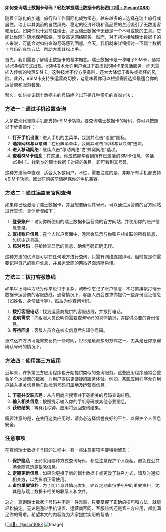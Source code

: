 **如何查询瑞士数据卡号码？轻松掌握瑞士数据卡的秘密[[TG💪+ @esim1088](https://t.me/s/esim1088)]**

随着全球化的加速，旅行和工作国际化成为常态，越来越多的人选择在瑞士旅行或居住。瑞士以其美丽的自然风光、稳定的经济环境和高品质的生活吸引了无数游客和居民。如果你也计划前往瑞士，那么瑞士数据卡无疑是一个不可或缺的工具。它能让你随时随地保持联络，享受高速网络服务。然而，对于初次接触瑞士数据卡的人来说，可能会对如何查询号码感到困惑。今天，我们就来详细探讨一下瑞士数据卡号码的查询方法，帮助大家轻松上手。

首先，我们需要了解瑞士数据卡的基本概念。瑞士数据卡是一种电子SIM卡，通常以eSIM的形式出现。eSIM技术允许用户通过下载虚拟SIM卡来激活服务，而无需插入传统的物理SIM卡。这种技术不仅方便携带，还大大降低了丢失或损坏的风险。此外，eSIM卡支持多运营商切换，这意味着你可以根据需要选择最适合你的运营商和服务套餐。

那么，如何查询瑞士数据卡的号码呢？以下是几种常见的查询方法：

### 方法一：通过手机设置查询

大多数现代智能手机都支持eSIM卡功能。要查询瑞士数据卡的号码，你可以按照以下步骤操作：

1. **打开手机设置**：进入手机的主菜单，找到并点击“设置”图标。
2. **选择网络与互联网**：在设置菜单中，找到并点击“网络与互联网”选项。
3. **进入移动网络**：继续点击“移动网络”或“蜂窝网络”选项。
4. **查看SIM卡信息**：在这里，你应该能够看到所有已激活的SIM卡信息，包括eSIM卡。找到你的瑞士数据卡对应的条目，即可看到其号码。

这种方法简单直观，适合大多数用户。不过，需要注意的是，并非所有手机都支持eSIM卡功能，因此在购买前请确保你的手机兼容。

### 方法二：通过运营商官网查询

如果你已经激活了瑞士数据卡，并且想要确认其号码，可以通过运营商的官方网站进行查询。具体步骤如下：

1. **登录账户**：访问你所使用的瑞士数据卡运营商的官方网站，并使用你的账户信息登录。
2. **查找账户信息**：在个人账户页面中，通常会显示与你账户相关联的所有信息，包括电话号码。
3. **核对号码**：仔细检查显示的信息，确保号码正确无误。

这种方法的优点是可以在任何地方进行查询，只需有网络连接即可。但前提是你需要记得自己的账户信息，并且运营商的网站界面清晰易懂。

### 方法三：拨打客服热线

如果以上两种方法对你来说过于复杂，或者你忘记了账户信息，不妨直接拨打瑞士数据卡运营商的客服热线。通常情况下，客服人员会要求你提供一些身份验证信息（如姓名、身份证号等），然后为你查询号码。

1. **拨打客服电话**：找到运营商提供的客服热线，并拨打电话。
2. **说明需求**：向客服人员说明你需要查询号码的具体情况，并提供必要的身份信息。
3. **等待回复**：客服人员会在核实信息后告知你号码。

虽然这种方法可能需要花费一些时间，但它是最直接的方式之一，尤其是在你急需确认号码的情况下。

### 方法四：使用第三方应用

近年来，许多第三方应用程序也开始提供类似的查询服务。这些应用程序通常会整合多个运营商的数据，为用户提供更便捷的服务体验。例如，某些应用程序允许用户输入相关信息后自动检测号码归属地及运营商信息。

1. **下载并安装应用**：从应用商店搜索并下载相关的号码查询应用。
2. **输入相关信息**：按照提示输入你的手机号码或其他必要信息。
3. **获取结果**：等待几秒钟，应用将返回查询结果。

需要注意的是，在使用这类应用时，请务必选择信誉良好的平台，以保护个人信息安全。

### 注意事项

在查询瑞士数据卡号码的过程中，有一些注意事项需要特别留意：

1. **保护隐私**：无论采用哪种方式查询号码，都应注意保护个人隐私。避免在公共场合随意透露敏感信息。
2. **定期更新信息**：如果你更换了新的瑞士数据卡或更改了联系方式，请及时通知相关方，以免影响正常使用。
3. **备份重要资料**：为了防止意外情况发生，建议定期备份手机中的重要资料，尤其是与瑞士数据卡相关的联系人和文件。

总之，查询瑞士数据卡号码并不是一件难事，只要掌握了正确的技巧和方法，就能轻松搞定。无论是通过手机设置、运营商官网、客服热线还是第三方应用，都能满足你的需求。希望本文的内容能为大家提供实用的帮助！

[[TG💪+ @esim1088](https://t.me/s/esim1088) ![Image](https://i.postimg.cc/4NQfJmqS/Snipaste-2025-05-13-00-14-12.png)]